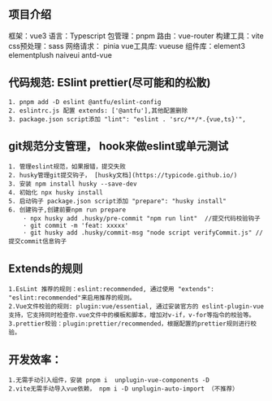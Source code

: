 ## 项目介绍

框架：vue3
语言：Typescript
包管理：pnpm
路由：vue-router
构建工具：vite
css预处理：sass
网络请求： pinia
vue工具库: vueuse
组件库：element3 elementplush naiveui antd-vue

## 代码规范: ESlint prettier(尽可能和的松散)
    1. pnpm add -D eslint @antfu/eslint-config
    2. eslintrc.js 配置 extends: ['@antfu'],其他配置删除
    3. package.json script添加 "lint": "eslint . 'src/**/*.{vue,ts}'",

## git规范分支管理， hook来做eslint或单元测试
    1. 管理eslint规范，如果报错，提交失败
    2. husky管理git提交钩子， [husky文档](https://typicode.github.io/)
    3. 安装 npm install husky --save-dev
    4. 初始化 npx husky install
    5. 启动钩子 package.json script添加 "prepare": "husky install"
    6. 创建钩子,创建前要npm run prepare
        · npx husky add .husky/pre-commit "npm run lint"  //提交代码校验钩子
        · git commit -m 'feat: xxxxx'
        · git husky add .husky/commit-msg "node script verifyCommit.js" //提交commit信息钩子

## Extends的规则
    1.EsLint 推荐的规则：eslint:recommended, 通过使用 "extends": "eslint:recommended"来启用推荐的规则。
    2.Vue文件校验的规则: plugin:vue/essential, 通过安装官方的 eslint-plugin-vue支持，它支持同时检查你.vue文件中的模板和脚本，增加对v-if，v-for等指令的校验等。
    3.prettier校验：plugin:prettier/recommended，根据配置的prettier规则进行校验。


## 开发效率：
    1.无需手动引入组件，安装 pnpm i  unplugin-vue-components -D
    2.vite无需手动导入vue依赖， npm i -D unplugin-auto-import （不推荐）















